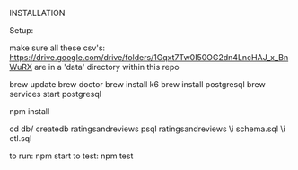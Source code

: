 INSTALLATION

Setup:

make sure all these csv's: https://drive.google.com/drive/folders/1Gqxt7Tw0I50OG2dn4LncHAJ_x_BnWuRX
are in a 'data' directory within this repo

brew update
brew doctor
brew install k6
brew install postgresql
brew services start postgresql

npm install

cd db/
createdb ratingsandreviews
psql ratingsandreviews
\i schema.sql
\i etl.sql

to run: npm start
to test: npm test
